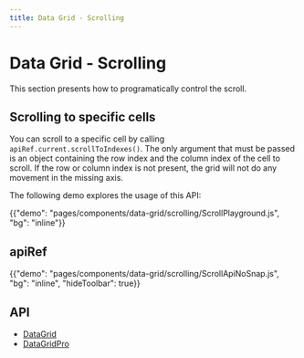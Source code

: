 ```yaml
---
title: Data Grid - Scrolling
---
```


# Data Grid - Scrolling

<p class="description">This section presents how to programatically control the scroll.</p>

## Scrolling to specific cells [<span class="pro"></span>](https://material-ui.com/store/items/material-ui-pro/)

You can scroll to a specific cell by calling `apiRef.current.scrollToIndexes()`.
The only argument that must be passed is an object containing the row index and the column index of the cell to scroll.
If the row or column index is not present, the grid will not do any movement in the missing axis.

The following demo explores the usage of this API:

{{"demo": "pages/components/data-grid/scrolling/ScrollPlayground.js", "bg": "inline"}}

## apiRef [<span class="pro"></span>](https://material-ui.com/store/items/material-ui-pro/)

{{"demo": "pages/components/data-grid/scrolling/ScrollApiNoSnap.js", "bg": "inline", "hideToolbar": true}}

## API

- [DataGrid](/api/data-grid/data-grid/)
- [DataGridPro](/api/data-grid/data-grid-pro/)

